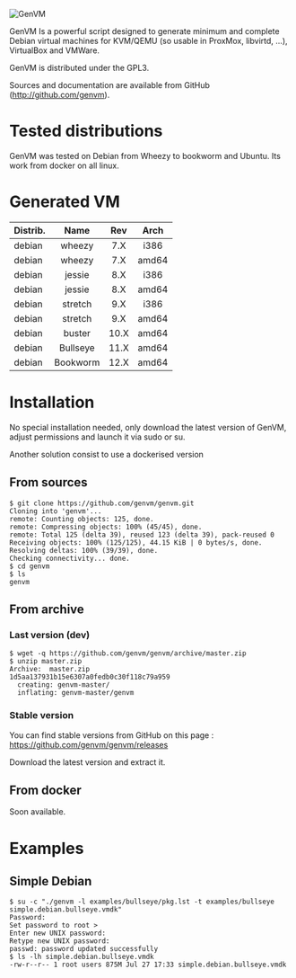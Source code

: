 ![GenVM](http://www.genvm.eu/img/logo.png "GenVM")

GenVM Is a powerful script designed to generate minimum and complete Debian
virtual machines for KVM/QEMU (so usable in ProxMox, libvirtd, ...), VirtualBox
and VMWare.

GenVM is distributed under the GPL3.

Sources and documentation are available from GitHub (http://github.com/genvm).

# Tested distributions

GenVM was tested on Debian from Wheezy to bookworm and Ubuntu. Its work from
docker on all linux.

# Generated VM

| Distrib. | Name     | Rev    | Arch  |
| -------- |:--------:|:------:|:-----:|
| debian   | wheezy   |  7.X   | i386  |
| debian   | wheezy   |  7.X   | amd64 |
| debian   | jessie   |  8.X   | i386  |
| debian   | jessie   |  8.X   | amd64 |
| debian   | stretch  |  9.X   | i386  |
| debian   | stretch  |  9.X   | amd64 |
| debian   | buster   |  10.X  | amd64 |
| debian   | Bullseye |  11.X  | amd64 |
| debian   | Bookworm |  12.X  | amd64 |

# Installation

No special installation needed, only download the latest version of GenVM,
adjust permissions and launch it via sudo or su.

Another solution consist to use a dockerised version

## From sources

    $ git clone https://github.com/genvm/genvm.git
    Cloning into 'genvm'...
    remote: Counting objects: 125, done.
    remote: Compressing objects: 100% (45/45), done.
    remote: Total 125 (delta 39), reused 123 (delta 39), pack-reused 0
    Receiving objects: 100% (125/125), 44.15 KiB | 0 bytes/s, done.
    Resolving deltas: 100% (39/39), done.
    Checking connectivity... done.
    $ cd genvm
    $ ls
    genvm

## From archive

### Last version (dev)

    $ wget -q https://github.com/genvm/genvm/archive/master.zip
    $ unzip master.zip
    Archive:  master.zip
    1d5aa137931b15e6307a0fedb0c30f118c79a959
      creating: genvm-master/
      inflating: genvm-master/genvm      

### Stable version

You can find stable versions from GitHub on this page :
https://github.com/genvm/genvm/releases

Download the latest version and extract it.

## From docker

Soon available.

# Examples

## Simple Debian

    $ su -c "./genvm -l examples/bullseye/pkg.lst -t examples/bullseye simple.debian.bullseye.vmdk"
    Password:
    Set password to root > 
    Enter new UNIX password: 
    Retype new UNIX password: 
    passwd: password updated successfully
    $ ls -lh simple.debian.bullseye.vmdk
    -rw-r--r-- 1 root users 875M Jul 27 17:33 simple.debian.bullseye.vmdk

